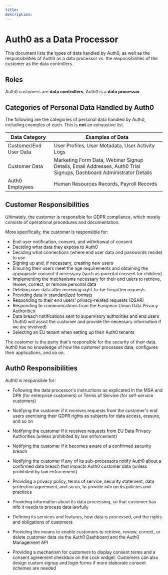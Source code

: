 ```yaml
---
title:
description:
---
```

# Auth0 as a Data Processor

This document lists the types of data handled by Auth0, as well as the responsibilities of Auth0 as a data processor vs. the responsibilities of the customer as the data controllers.

## Roles

Auth0 customers are **data controllers**. Auth0 is a **data processor**.

## Categories of Personal Data Handled by Auth0

The following are the categories of personal data handled by Auth0, including examples of each. This is **not** an exhaustive list.

| Data Category | Examples of Data |
| - | - |
| Customer/End User Data | User Profiles, User Metadata, User Activity Logs |
| Customer Data | Marketing Form Data, Webinar Signup Details, Email Addresses, Auth0 Trial Signups, Dashboard Administrator Details |
| Auth0 Employees | Human Resources Records, Payroll Records |

## Customer Responsibilities

Ultimately, the customer is responsible for GDPR compliance, which mostly consists of operational procedures and documentation.

More specifically, the customer is responsible for:

* End-user notification, consent, and withdrawal of consent
* Deciding what data they expose to Auth0
* Deciding what connections (where end user data and passwords reside) to use
* Signing up and, if necessary, creating new users
* Ensuring their users meet the age requirements and obtaining the appropriate consent if necessary (such as parental consent for children)
* Implementing the mechanisms necessary for their end users to retrieve, review, correct, or remove personal data
* Deleting user data after receiving right-to-be-forgotten requests
* Providing data in standardized formats
* Responding to their end users' privacy-related requests (DSAR)
* Responding to communications from the European Union Data Privacy Authorities
* Data breach notifications sent to supervisory authorities and end users (Auth0 will assist the customer and provide the necessary information if we are involved)
* Selecting an EU tenant when setting up their Auth0 tenants

The customer is the party that's responsible for the security of their data. Auth0 has no knowledge of how the customer processes data, configures their applications, and so on.

## Auth0 Responsibilities

Auth0 is responsible for:

* Following the data processor's instructions as explicated in the MSA and DPA (for enterprise customers) or Terms of Service (for self-service customers)
* Notifying the customer if it receives requests from the customer's end users exercising their GDPR rights as subjects for data access, erasure, and so on
* Notifying the customer if it receives requests from EU Data Privacy Authorities (unless prohibited by law enforcement)
* Notifying the customer if it becomes aware of a confirmed security breach
* Notifying the customer if any of its sub-processors notify Auth0 about a confirmed data breach that impacts Auth0 customer data (unless prohibited by law enforcement)
* Providing a privacy policy, terms of service, security statement, data protection agreement, and so on, to provide info on its policies and practices

* Providing information about its data processing, so that customer has info it needs to process data lawfully
* Defining its services and features, how data is processed, and the rights and obligations of customers

* Providing the means to enable customers to retrieve, review, correct, or delete customer data via the Auth0 Dashboard and the Auth0 Management API
* Providing a mechanism for customers to display consent terms and a consent agreement checkbox on the Lock widget. Customers can also design custom signup and login forms if more elaborate consent schemes are needed